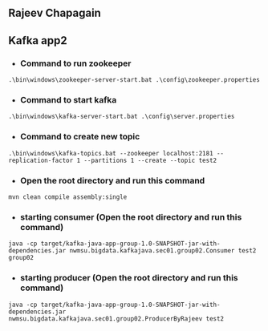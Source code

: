 ## Rajeev Chapagain 
## Kafka app2
 - ### Command to run zookeeper
 ```
.\bin\windows\zookeeper-server-start.bat .\config\zookeeper.properties
```
 - ### Command to start kafka
 ```
.\bin\windows\kafka-server-start.bat .\config\server.properties
```
- ### Command to create new topic
```
.\bin\windows\kafka-topics.bat --zookeeper localhost:2181 --replication-factor 1 --partitions 1 --create --topic test2
```
- ### Open the root directory and run this command
```
mvn clean compile assembly:single
```

- ### starting consumer (Open the root directory and run this command)
```
java -cp target/kafka-java-app-group-1.0-SNAPSHOT-jar-with-dependencies.jar nwmsu.bigdata.kafkajava.sec01.group02.Consumer test2 group02
```
- ### starting producer (Open the root directory and run this command)
```
java -cp target/kafka-java-app-group-1.0-SNAPSHOT-jar-with-dependencies.jar nwmsu.bigdata.kafkajava.sec01.group02.ProducerByRajeev test2
```